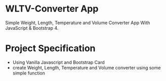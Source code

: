 # WLTV-Converter App

Simple Weight, Length, Temperature and Volume Converter App With JavaScript & Bootstrap 4.

# Project Specification

- Using Vanilla Javascript and Bootstrap Card
- create Weight, Length, Temperature and Volume converter using some simple function
